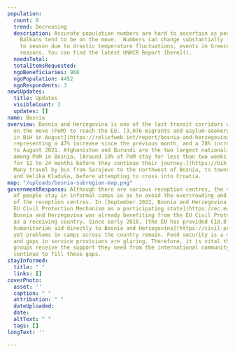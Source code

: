 ```yaml
---
population:
  count: 0
  trend: Decreasing
  description: Accurate population numbers are hard to ascertain as people in The
    Balkans tend to be on the move.  Numbers can change substantially from season
    to season due to drastic temperature fluctuations, events in Greece, and other
    reasons. You can find the latest UNHCR Report [here]().
  needsTotal: 
  totalItemsRequested: 
  ngoBeneficiaries: 968
  ngoPopulation: 4452
  ngoRespondents: 3
newsUpdates:
  title: Updates
  visibleCount: 3
  updates: []
name: Bosnia
overview: Bosnia and Herzegovina is one of the last transit corridors used by people
  on the move (PoM) to reach the EU. [3,076 migrants and asylum-seekers arrived irregularly
  in BiH in August](https://reliefweb.int/report/bosnia-and-herzegovina/bosnia-and-herzegovina-operational-update-august-2022),
  representing a 47% increase since the previous month, and a 78% increase compared
  to August 2021. Afghanistan and Burundi are the two largest nationalities represented
  among PoM in Bosnia. [Around 19% of PoM stay for less than two weeks, and 4% stay
  for 12 to 24 months before they continue their journey.](https://bih.iom.int/sites/g/files/tmzbdl1076/files/documents/dtm_bih_14-round_report_21_07_2022_eng.pdf)
  Many travel by bus from Sarajevo to the northwest of Bosnia, to towns like Bihać
  and Velika Kladuša, before attempting to cross into Croatia.
map: "/uploads/bosnia-subregion-map.png"
governmentResponse: Although there are various reception centres, the vast majority
  of people stay in informal camps so as to avoid the overcrowding and inhumane conditions
  of the reception centres. In [September 2022, Bosnia and Herzegovina joined the
  EU Civil Protection Mechanism as a participating state](https://ec.europa.eu/commission/presscorner/detail/en/IP_22_5343).
  Bosnia and Herzegovina was already benefiting from the EU Civil Protection Mechanism
  as a receiving country. Since early 2018, [the EU has provided €18,8 million in
  humanitarian aid directly to Bosnia and Herzegovina](https://civil-protection-humanitarian-aid.ec.europa.eu/where/europe/bosnia-and-herzegovina_en),
  yet problems in camps across the country remain. Food security is a major concern,
  and gaps in service provisions are glaring. Therefore, it is vital that grassroots
  groups receive the support they need from the international community in order to
  continue to fill these gaps.
stayInformed:
  title: " "
  links: []
coverPhoto:
  asset: ''
  caption: " "
  attribution: " "
  dateUploaded: 
  date: 
  altText: " "
  tags: []
longText: ''

---
```

